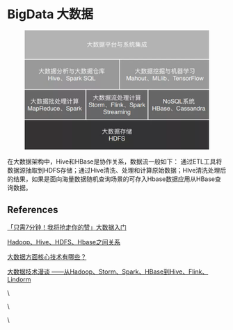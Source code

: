 # BigData 大数据

<figure><img src=".gitbook/assets/image (5).png" alt=""><figcaption></figcaption></figure>

在大数据架构中，Hive和HBase是协作关系，数据流一般如下： 通过ETL工具将数据源抽取到HDFS存储；通过Hive清洗、处理和计算原始数据；HIve清洗处理后的结果，如果是面向海量数据随机查询场景的可存入Hbase数据应用从HBase查询数据。

## References

[「只需7分钟！我将抢走你的赞」大数据入门](https://mp.weixin.qq.com/s?\_\_biz=MzI4Njg5MDA5NA==\&mid=2247486604\&idx=1\&sn=fba7a7f34c8faf182b88b137ff85b3ed\&chksm=ebd74d8ddca0c49b87fc50027d94b272b7df7ac11e966a6a85b7c1f9bafec846f25a3c6461ef\&token=2140209384\&lang=zh\_CN#rd)

[Hadoop、Hive、HDFS、Hbase之间关系](https://zhuanlan.zhihu.com/p/483077758)

[大数据方面核心技术有哪些？](https://www.zhihu.com/question/27696290)

[大数据技术漫谈 ——从Hadoop、Storm、Spark、HBase到Hive、Flink、Lindorm](https://zhuanlan.zhihu.com/p/407175099)

\




\


\
